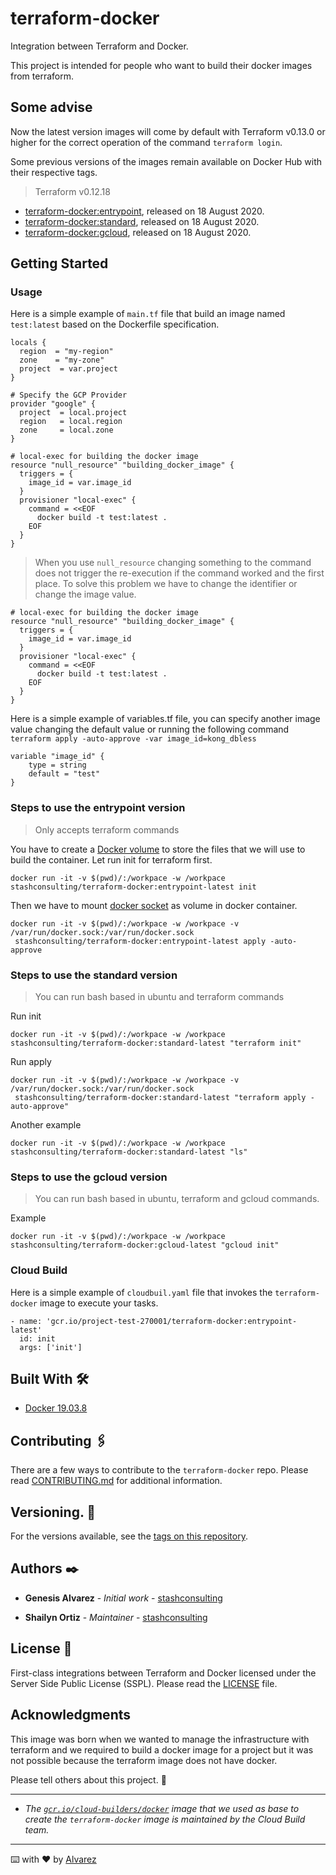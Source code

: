 # terraform-docker
Integration between Terraform and Docker.

This project is intended for people who want to build their docker images from terraform.

## Some advise
Now the latest version images will come by default with Terraform v0.13.0 or higher for the correct operation of the command `terraform login`.

Some previous versions of the images remain available on Docker Hub with their respective tags.
> Terraform v0.12.18
* [terraform-docker:entrypoint](https://hub.docker.com/layers/stashconsulting/terraform-docker/entrypoint-d279264/images/sha256-6b677b94011b75c7442ce7b96650c1553fe15fef766f0ca09011a33dcca2fe39?context=repo), released on 18 August 2020.
* [terraform-docker:standard](https://hub.docker.com/layers/stashconsulting/terraform-docker/standard-d279264/images/sha256-7a7cc0d703bdfdbc29444befe8e4083c5578f9ce2d5740e51705a87c9db3cbe1?context=repo), released on 18 August 2020.
* [terraform-docker:gcloud](https://hub.docker.com/layers/stashconsulting/terraform-docker/gcloud-d279264/images/sha256-189ffac5d02f0780936371680bdf3bfe4b5de08b9c04c7eb4fe6790ae2592d75?context=repo), released on 18 August 2020.


## Getting Started

### Usage

Here is a simple example of `main.tf` file that build an image named `test:latest` 
based on the Dockerfile specification. 

```
locals {
  region  = "my-region"
  zone    = "my-zone"
  project  = var.project
}

# Specify the GCP Provider
provider "google" {
  project  = local.project
  region   = local.region
  zone     = local.zone
}

# local-exec for building the docker image
resource "null_resource" "building_docker_image" {
  triggers = {
    image_id = var.image_id
  }
  provisioner "local-exec" {
    command = <<EOF
      docker build -t test:latest .
    EOF
  }
}
```

> When you use `null_resource` changing something to the command does not trigger the re-execution if the command worked and the first place. To solve this problem we have to change the identifier or change the image value.

```
# local-exec for building the docker image
resource "null_resource" "building_docker_image" {
  triggers = {
    image_id = var.image_id
  }
  provisioner "local-exec" {
    command = <<EOF
      docker build -t test:latest .
    EOF
  }
}
```


Here is a simple example of variables.tf file, you can specify another image value changing the default value or running the following command `terraform apply -auto-approve -var image_id=kong_dbless`

```
variable "image_id" {
    type = string
    default = "test"
}
```

### Steps to use the entrypoint version
> Only accepts terraform commands

You have to create a [Docker volume](https://docs.docker.com/engine/reference/commandline/volume_create/) to store the files that we will use to build the container. Let run init for terraform first.

```
docker run -it -v $(pwd)/:/workpace -w /workpace stashconsulting/terraform-docker:entrypoint-latest init
```

Then we have to mount [docker socket](https://stackoverflow.com/questions/36185035/how-to-mount-docker-socket-as-volume-in-docker-container-with-correct-group) as volume in docker container. 

```
docker run -it -v $(pwd)/:/workpace -w /workpace -v /var/run/docker.sock:/var/run/docker.sock 
 stashconsulting/terraform-docker:entrypoint-latest apply -auto-approve
```

### Steps to use the standard version
> You can run bash based in ubuntu and terraform commands

Run init

```
docker run -it -v $(pwd)/:/workpace -w /workpace stashconsulting/terraform-docker:standard-latest "terraform init"
```

Run apply

```
docker run -it -v $(pwd)/:/workpace -w /workpace -v /var/run/docker.sock:/var/run/docker.sock 
 stashconsulting/terraform-docker:standard-latest "terraform apply -auto-approve"
```
Another  example
```
docker run -it -v $(pwd)/:/workpace -w /workpace stashconsulting/terraform-docker:standard-latest "ls"
```

### Steps to use the gcloud version
> You can run bash based in ubuntu, terraform and gcloud commands.

Example
```
docker run -it -v $(pwd)/:/workpace -w /workpace stashconsulting/terraform-docker:gcloud-latest "gcloud init"
```

### Cloud Build

Here is a simple example of `cloudbuil.yaml` file that invokes the `terraform-docker` image to execute your tasks.

```
- name: 'gcr.io/project-test-270001/terraform-docker:entrypoint-latest'
  id: init
  args: ['init']
```

## Built With 🛠️

* [Docker 19.03.8](https://docs.docker.com/engine/release-notes/)

## Contributing 🖇️

There are a few ways to contribute to the `terraform-docker` repo. Please read [CONTRIBUTING.md](https://github.com/stashconsulting/terraform-docker/blob/master/CONTRIBUTING.md) for additional information.

## Versioning. 📌

For the versions available, see the [tags on this repository](https://github.com/stashconsulting/terraform-docker/tags).

## Authors ✒️

* **Genesis Alvarez** - *Initial work* - [stashconsulting](https://github.com/stashconsulting)

* **Shailyn Ortiz** - *Maintainer* - [stashconsulting](https://github.com/stashconsulting)

## License 📄

First-class integrations between Terraform and Docker licensed under the Server Side Public License (SSPL). 
Please read the [LICENSE](https://github.com/stashconsulting/terraform-docker/blob/master/LICENSE) file.

## Acknowledgments
This image was born when we wanted to manage the infrastructure with terraform and we required 
to build a docker image for a project but it was not possible because the terraform image does not have docker.

Please tell others about this project. 📢


---

* *The [`gcr.io/cloud-builders/docker`](https://github.com/GoogleCloudPlatform/cloud-builders/tree/master/docker) image that we used as base to create the `terraform-docker` image is maintained by 
the Cloud Build team.*

---
⌨️ with ❤️ by [Alvarez](https://github.com/UsernameAlvarez)
